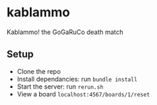 kablammo
========

Kablammo!  the GoGaRuCo death match


Setup
-----

- Clone the repo
- Install dependancies: run `bundle install`
- Start the server: run `rerun.sh`
- View a board `localhost:4567/boards/1/reset`
